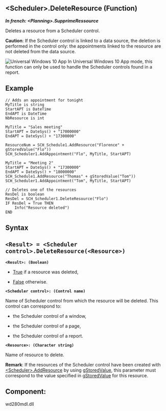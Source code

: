 


## &lt;Scheduler&gt;.DeleteResource (Function)

***In french: &lt;Planning&gt;.SupprimeRessource***



<a name="XUse"></a>
<a name="Use"></a>
<a name="description"></a>
Deletes a resource from a Scheduler control. 

**Caution**: If the Scheduler control is linked to a data source, the deletion is performed in the control only: the appointments linked to the resource are not deleted from the data source. 



![Universal Windows 10 App](https://doc.pcsoft.fr/ext/images/us/UNIVERSALAPP.png) In Universal Windows 10 App mode, this function can only be used to handle the Scheduler controls found in a report. 
<a name="Example1"></a>
<a name="sample_code"></a>

## Example


```wl
// Adds an appointment for tonight
MyTitle is string
StartAPT is DateTime
EndAPT is DateTime
NbResource is int

MyTitle = "Sales meeting"
StartAPT = DateSys() + "17000000"
EndAPT = DateSys() + "17300000"

ResourceNum = SCH_Schedule1.AddResource("Florence" + gStoredValue("Flo"))
SCH_Scheduler1.AddAppointment("Flo", MyTitle, StartAPT)

MyTitle = "Meeting 2"
StartAPT = DateSys() + "17300000"
EndAPT = DateSys() + "18000000"
SCH_Schedule1.AddResource("Thomas" + gStoredValue("Tom"))
SCH_Scheduler1.AddAppointment("Tom", MyTitle, StartAPT)

// Deletes one of the resources
ResDel is boolean
ResDel = SCH_Scheduler1.DeleteResource("Flo")
IF ResDel = True THEN
	Info("Resource deleted")
END
```

<a name="XSYNTAX"></a>

## Syntax
<a name="SYNTAX1"></a>

`<Result> = <Scheduler control>.DeleteResource(<Resource>)`
---

**`<Result>: (Boolean)`**



- <u><u><u><u>True</u></u></u></u> if a resource was deleted,

- <u><u><u><u>False</u></u></u></u> otherwise.




**`<Scheduler control>: (Control name)`**

Name of Scheduler control from which the resource will be deleted. This control can correspond to: 

- the Scheduler control of a window, 

- the Scheduler control of a page,

- the Scheduler control of a report.




**`<Resource>: (Character string)`**

Name of resource to delete.  

**Remark**: If the resources of the Scheduler control have been created with [&lt;Scheduler&gt;.AddResource](../WDLang1/1000022905.md) by using [gStoredValue](../WDLang1/1410088363.md), this parameter must correspond to the value specified in [gStoredValue](../WDLang1/1410088363.md) for this resource.



<a name="XComponent"></a>

## Component:
wd280mdl.dll

